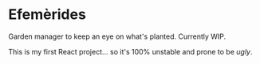 # Efemèrides
Garden manager to keep an eye on what's planted. Currently WIP. 

This is my first React project... so it's 100% unstable and prone to be _ugly_.
